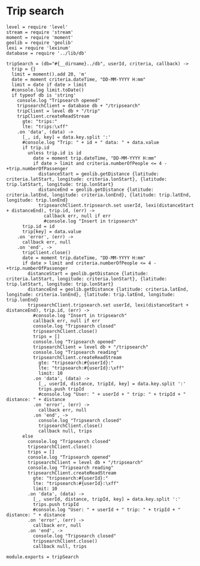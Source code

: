 # Trip search

    level = require 'level'
    stream = require 'stream'
    moment = require 'moment'
    geolib = require 'geolib'
    lexi = require 'lexinum'
    database = require '../lib/db'

    tripSearch = (db="#{__dirname}../db", userId, criteria, callback) ->
      trip = {}
      limit = moment().add 20, 'm'
      date = moment criteria.dateTime, "DD-MM-YYYY H:mm"
      limit = date if date > limit
      #console.log limit.toDate()
      if typeof db is 'string'
        console.log "Tripsearch opened"
        tripsearchClient = database db + "/tripsearch"
        tripClient = level db + "/trip"
        tripClient.createReadStream
          gte: "trips:"
          lte: "trips:\xff"
        .on 'data', (data) ->
          [_, id, key] = data.key.split ':'
          #console.log "Trip: " + id + " data: " + data.value
          if trip.id
            unless trip.id is id
              date = moment trip.dateTime, "DD-MM-YYYY H:mm"
              if date > limit and criteria.numberOfPeople <= 4 - +trip.numberOfPassenger
                distanceStart = geolib.getDistance {latitude: criteria.latStart, longitude: criteria.lonStart}, {latitude: trip.latStart, longitude: trip.lonStart}
                distanceEnd = geolib.getDistance {latitude: criteria.latEnd, longitude: criteria.lonEnd}, {latitude: trip.latEnd, longitude: trip.lonEnd}
                tripsearchClient.tripsearch.set userId, lexi(distanceStart + distanceEnd), trip.id, (err) ->
                  callback err, null if err
                  #console.log "Insert in tripsearch"
          trip.id = id
          trip[key] = data.value
        .on 'error', (err) ->
          callback err, null
        .on 'end', ->
          tripClient.close()
          date = moment trip.dateTime, "DD-MM-YYYY H:mm"
          if date > limit and criteria.numberOfPeople <= 4 - +trip.numberOfPassenger
            distanceStart = geolib.getDistance {latitude: criteria.latStart, longitude: criteria.lonStart}, {latitude: trip.latStart, longitude: trip.lonStart}
            distanceEnd = geolib.getDistance {latitude: criteria.latEnd, longitude: criteria.lonEnd}, {latitude: trip.latEnd, longitude: trip.lonEnd}
            tripsearchClient.tripsearch.set userId, lexi(distanceStart + distanceEnd), trip.id, (err) ->
              #console.log "Insert in tripsearch"
              callback err, null if err
              console.log "Tripsearch closed"
              tripsearchClient.close()
              trips = []
              console.log "Tripsearch opened"
              tripsearchClient = level db + "/tripsearch"
              console.log "Tripsearch reading"
              tripsearchClient.createReadStream
                gte: "tripsearch:#{userId}:"
                lte: "tripsearch:#{userId}:\xff"
                limit: 10
              .on 'data', (data) ->
                [_, userId, distance, tripId, key] = data.key.split ':'
                trips.push tripId
                #console.log "User: " + userId + " trip: " + tripId + " distance: " + distance
              .on 'error', (err) ->
                callback err, null
              .on 'end', ->
                console.log "Tripsearch closed"
                tripsearchClient.close()
                callback null, trips
          else
            console.log "Tripsearch closed"
            tripsearchClient.close()
            trips = []
            console.log "Tripsearch opened"
            tripsearchClient = level db + "/tripsearch"
            console.log "Tripsearch reading"
            tripsearchClient.createReadStream
              gte: "tripsearch:#{userId}:"
              lte: "tripsearch:#{userId}:\xff"
              limit: 10
            .on 'data', (data) ->
              [_, userId, distance, tripId, key] = data.key.split ':'
              trips.push tripId
              #console.log "User: " + userId + " trip: " + tripId + " distance: " + distance
            .on 'error', (err) ->
              callback err, null
            .on 'end', ->
              console.log "Tripsearch closed"
              tripsearchClient.close()
              callback null, trips

    module.exports = tripSearch
